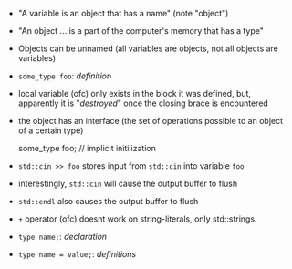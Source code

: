 * "A variable is an object that has a name" (note "object")
* "An object ... is a part of the computer's memory that has a type"
* Objects can be unnamed (all variables are objects, not all objects are variables)
* `some_type foo`: *definition*
* local variable (ofc) only exists in the block it was defined, but, apparently it is "*destroyed*" once the closing brace is encountered
* the object has an interface (the set of operations possible to an object of a certain type)

    some_type foo; // implicit initilization

* `std::cin >> foo` stores input from `std::cin` into variable `foo`
* interestingly, `std::cin` will cause the output buffer to flush
* `std::endl` also causes the output buffer to flush
* `+` operator (ofc) doesnt work on string-literals, only std::strings.
* `type name;`: *declaration*
* `type name = value;`: *definitions*

